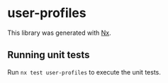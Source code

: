 # user-profiles

This library was generated with [Nx](https://nx.dev).

## Running unit tests

Run `nx test user-profiles` to execute the unit tests.
